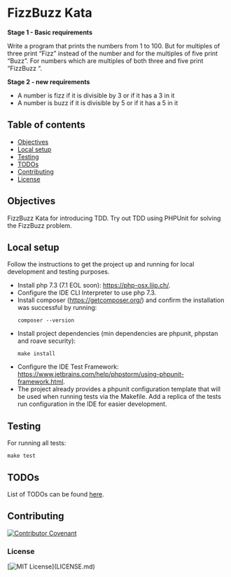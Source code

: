# FizzBuzz Kata
**Stage 1 - Basic requirements**

Write a program that prints the numbers from 1 to 100. But for multiples of three print “Fizz” instead of the number and for the multiples of five print “Buzz”. For numbers which are multiples of both three and five print “FizzBuzz “.

**Stage 2 - new requirements**
- A number is fizz if it is divisible by 3 or if it has a 3 in it
- A number is buzz if it is divisible by 5 or if it has a 5 in it

## Table of contents
* [Objectives](#objectives)
* [Local setup](#local-setup)
* [Testing](#testing)
* [TODOs](#todos)
* [Contributing](#contributing)
* [License](#license)

## Objectives
FizzBuzz Kata for introducing TDD.
Try out TDD using PHPUnit for solving the FizzBuzz problem.

## Local setup
Follow the instructions to get the project up and running for local development and testing purposes.
- Install php 7.3 (7.1 EOL soon): https://php-osx.liip.ch/.
- Configure the IDE CLI Interpreter to use php 7.3.
- Install composer (https://getcomposer.org/) and confirm the installation was successful by running:
    ```
    composer --version
    ```
- Install project dependencies (min dependencies are phpunit, phpstan and roave security):
    ```
    make install
    ```
- Configure the IDE Test Framework: https://www.jetbrains.com/help/phpstorm/using-phpunit-framework.html.
- The project already provides a phpunit configuration template that will be used when running tests via the Makefile.
Add a replica of the tests run configuration in the IDE for easier development.

## Testing
For running all tests:
```
make test
```

## TODOs
List of TODOs can be found [here](TODO.md).

## Contributing
[![Contributor Covenant](https://img.shields.io/badge/Contributor%20Covenant-v2.0%20adopted-ff69b4.svg)](.github/CONTRIBUTING.md)

### License
[![MIT License](https://img.shields.io/apm/l/atomic-design-ui.svg?)](LICENSE.md)
